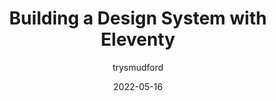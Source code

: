 ---
author: trysmudford
date: 2022-05-16
draft: true
permalink: false
tags:
  - design-systems
  - eleventy
target_url: https://www.trysmudford.com/blog/eleventy-design-system/
title: Building a Design System with Eleventy
---